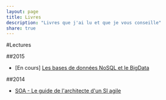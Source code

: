 ```yaml
---
layout: page
title: Livres
description: "Livres que j'ai lu et que je vous conseille"
share: true
---
```


#Lectures

##2015

* [En cours] [Les bases de données NoSQL et le BigData](http://www.eyrolles.com/Informatique/Livre/les-bases-de-donnees-nosql-et-le-bigdata-9782212141559)

##2014

* [SOA - Le guide de l'architecte d'un SI agile](http://www.dunod.com/informatique-multimedia/fondements-de-linformatique/architectures-logicielles/ouvrages-professionnels/soa)
